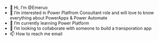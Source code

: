 - 👋 Hi, I’m @Emeruo
- 👀 I’m interested in Power Platfrom Consultant role and will love to know everything about PowerApps & Power Automate
- 🌱 I’m currently learning Power Platform
- 💞️ I’m looking to collaborate with someone to build a transporation app
- 📫 How to reach me email

<!---
Emeruo/Emeruo is a ✨ special ✨ repository because its `README.md` (this file) appears on your GitHub profile.
You can click the Preview link to take a look at your changes.
--->
